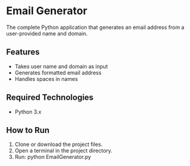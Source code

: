 # Email Generator

The complete Python application that generates an email address from a user-provided name and domain.

## Features
- Takes user name and domain as input
- Generates formatted email address
- Handles spaces in names

## Required Technologies
- Python 3.x

## How to Run
1. Clone or download the project files.  
2. Open a terminal in the project directory.  
3. Run: python EmailGenerator.py
